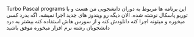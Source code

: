 Turbo Pascal programs
این برنامه ها مربوط به دوران دانشجویی من هست و با توربو پاسکال نوشته شده. الان دیگه رو ویندوز های جدید اجرا نمیشه.
اگه بدرد کسی میخوره و میتونه اجرا کنه دانلودش کنه و از سورس هاش استفاده کنه
بیشتر به درد دانشجویان رشته نرم افزار میخوره
موفق باشید
